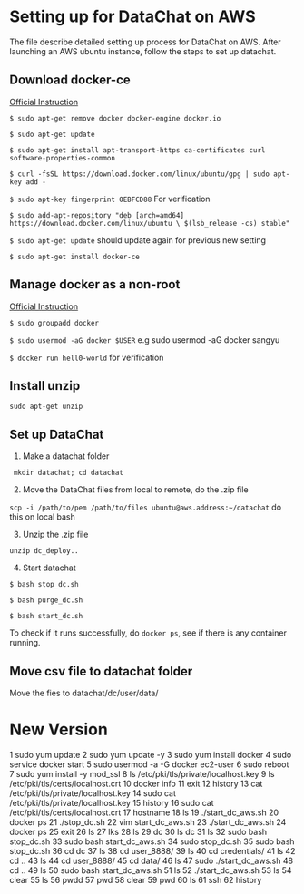 # Setting up for DataChat on AWS

The file describe detailed setting up process for DataChat on AWS. After launching an AWS ubuntu instance, follow the steps to set up datachat.

## Download docker-ce

[Official Instruction](https://docs.docker.com/v17.09/engine/installation/linux/docker-ce/ubuntu/)

`$ sudo apt-get remove docker docker-engine docker.io`

`$ sudo apt-get update`

`$ sudo apt-get install apt-transport-https ca-certificates curl software-properties-common`
  
`$ curl -fsSL https://download.docker.com/linux/ubuntu/gpg | sudo apt-key add -`

`$ sudo apt-key fingerprint 0EBFCD88` For verification

`$ sudo add-apt-repository "deb [arch=amd64] https://download.docker.com/linux/ubuntu \
 $(lsb_release -cs) stable"`

`$ sudo apt-get update` should update again for previous new setting

`$ sudo apt-get install docker-ce`


## Manage docker as a non-root
[Official Instruction](https://docs.docker.com/install/linux/linux-postinstall/#manage-docker-as-a-non-root-user)

`$ sudo groupadd docker`

`$ sudo usermod -aG docker $USER` e.g sudo usermod -aG docker sangyu

`$ docker run hell0-world` for verification

## Install unzip

`sudo apt-get unzip`


## Set up DataChat

1. Make a datachat folder

` mkdir datachat; cd datachat`

2. Move the DataChat files from local to remote, do the .zip file

`scp -i /path/to/pem /path/to/files ubuntu@aws.address:~/datachat` do this on local bash

3. Unzip the .zip file

`unzip dc_deploy..`

4. Start datachat

`$ bash stop_dc.sh`

`$ bash purge_dc.sh`

`$ bash start_dc.sh`

To check if it runs successfully, do `docker ps`, see if there is any container running. 

## Move csv file to datachat folder

Move the fies to datachat/dc/user/data/



# New Version

1  sudo yum update
    2   sudo yum update -y
    3  sudo yum install docker
    4  sudo service docker start
    5  sudo usermod -a -G docker ec2-user
    6  sudo reboot
    7  sudo yum install -y mod_ssl
    8  ls /etc/pki/tls/private/localhost.key
    9  ls /etc/pki/tls/certs/localhost.crt
   10  docker info
   11  exit
   12  history
   13  cat /etc/pki/tls/private/localhost.key
   14  sudo cat /etc/pki/tls/private/localhost.key
   15  history
   16  sudo cat /etc/pki/tls/certs/localhost.crt
   17  hostname
   18  ls
   19  ./start_dc_aws.sh
   20  docker ps
   21  ./stop_dc.sh
   22  vim start_dc_aws.sh
   23  ./start_dc_aws.sh
   24  docker ps
   25  exit
   26  ls
   27  lks
   28  ls
   29  dc
   30  ls dc
   31  ls
   32  sudo bash stop_dc.sh
   33  sudo bash start_dc_aws.sh
   34  sudo stop_dc.sh
   35  sudo bash stop_dc.sh
   36  cd dc
   37  ls
   38  cd user_8888/
   39  ls
   40  cd credentials/
   41  ls
   42  cd ..
   43  ls
   44  cd user_8888/
   45  cd data/
   46  ls
   47  sudo ./start_dc_aws.sh
   48  cd ..
   49  ls
   50  sudo bash start_dc_aws.sh
   51  ls
   52  ./start_dc_aws.sh
   53  ls
   54  clear
   55  ls
   56  pwdd
   57  pwd
   58  clear
   59  pwd
   60  ls
   61  ssh
   62  history
